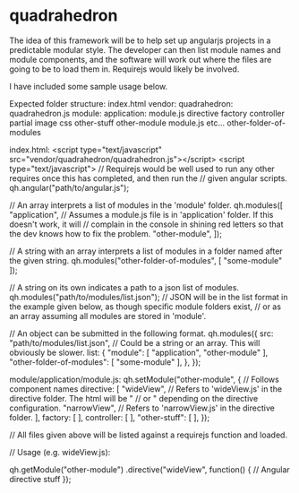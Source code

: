 quadrahedron
============

The idea of this framework will be to help set up angularjs projects in a predictable modular style. 
The developer can then list module names and module components, and the software will work out where 
the files are going to be to load them in. Requirejs would likely be involved.

I have included some sample usage below.

Expected folder structure:
index.html
vendor:
  quadrahedron:
    quadrahedron.js
module:
  application:
    module.js
    directive
    factory
    controller
    partial
    image
    css
    other-stuff
  other-module
    module.js
    etc...
other-folder-of-modules

index.html:
&lt;script type="text/javascript" src="vendor/quadrahedron/quadrahedron.js"&gt;&lt;/script&gt;
&lt;script type="text/javascript"&gt;
  // Requirejs would be well used to run any other requires once this has completed, and then run the 
  // given angular scripts.
  qh.angular("path/to/angular.js");
  
  // An array interprets a list of modules in the 'module' folder.
  qh.modules([
    "application", // Assumes a module.js file is in 'application' folder. If this doesn't work, it will 
      // complain in the console in shining red letters so that the dev knows how to fix the problem.
    "other-module",
  ]);
  
  // A string with an array interprets a list of modules in a folder named after the given string.
  qh.modules("other-folder-of-modules", [
    "some-module"
  ]);
  
  // A string on its own indicates a path to a json list of modules.
  qh.modules("path/to/modules/list.json");
  // JSON will be in the list format in the example given below, as though specific module folders exist,
  // or as an array assuming all modules are stored in 'module'.
  
  // An object can be submitted in the following format.
  qh.modules({
    src: "path/to/modules/list.json", // Could be a string or an array. This will obviously be slower.
    list: {
      "module": [
        "application",
        "other-module"
      ],
      "other-folder-of-modules": [
        "some-module"
      ],
    },
  });
  
</script>

module/application/module.js:
qh.setModule("other-module", {
  // Follows component names
  directive: [
    "wideView", // Refers to 'wideView.js' in the directive folder. The html will be "<data-wide-view/> 
      // or <ANY data-wide-view>" depending on the directive configuration.
    "narrowView", // Refers to 'narrowView.js' in the directive folder.
  ],
  factory: [
  ],
  controller: [
  ],
  "other-stuff": [
  ],
});

// All files given above will be listed against a requirejs function and loaded.

// Usage (e.g. wideView.js):

qh.getModule("other-module")
.directive("wideView", function() {
  // Angular directive stuff
});
